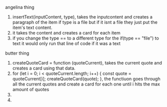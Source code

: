 angelina thing

1. insertText(inputContent, type), takes the inputcontent and creates a paragraph of the item if type is a file but if it isnt a file they just put the item's text content. 
2. it takes the content and creates a card for each item 
3. if you change the type == to a different type for the if(type == "file") to text it would only run that line of code if it was a text






butter thing

1. createQuoteCard = function (quoteCurrent), takes the current quote and creates a card using that data.
2. for (let i = 0; i < quoteCurrent.length; i++) {
        const quote = quoteCurrent[i];
        createQuoteCard(quote);
    }, the functiuon goes through all the current quotes and create a card for each one until i hits the max amount of quotes
3. 
4. 
      